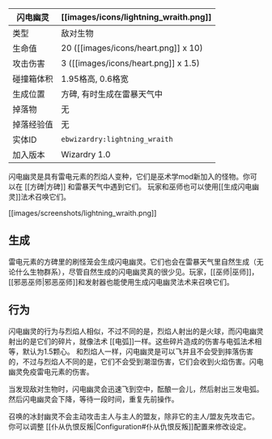 | 闪电幽灵 | [[images/icons/lightning_wraith.png]] |
|--------|-------|
| 类型 | 敌对生物 |
| 生命值 | 20 ([[images/icons/heart.png]] x 10) |
| 攻击伤害 | 3 ([[images/icons/heart.png]] x 1.5) |
| 碰撞箱体积 | 1.95格高, 0.6格宽 |
| 生成位置 | 方碑, 有时生成在雷暴天气中 |
| 掉落物 | 无 |
| 掉落经验值 | 无 |
| 实体ID | `ebwizardry:lightning_wraith` |
| 加入版本 | Wizardry 1.0 |

闪电幽灵是具有雷电元素的烈焰人变种，它们是巫术学mod新加入的怪物。你可以在 [[方碑|方碑]] 和雷暴天气中遇到它们。 玩家和巫师也可以使用[[生成闪电幽灵]]法术召唤它们。

[[images/screenshots/lightning_wraith.png]]

## 生成
雷电元素的方碑里的刷怪笼会生成闪电幽灵。它们也会在雷暴天气里自然生成（无论什么生物群系），尽管自然生成的闪电幽灵真的很少见。玩家，[[巫师|巫师]]， [[邪恶巫师|邪恶巫师]]和发射器也能使用生成闪电幽灵法术来召唤它们。

## 行为
闪电幽灵的行为与烈焰人相似，不过不同的是，烈焰人射出的是火球，而闪电幽灵射出的是它们的碎片，就像法术 [[电弧]]一样。这些碎片造成的伤害与电弧法术相等，默认为1.5颗心。 和烈焰人一样，闪电幽灵是可以飞并且不会受到摔落伤害的，不过与烈焰人不同的是，它们不会受到潮湿伤害，它们会收到火焰伤害。闪电幽灵免疫雷电元素的伤害。

当发现敌对生物时，闪电幽灵会迅速飞到空中，酝酿一会儿，然后射出三发电弧。然后闪电幽灵会下降，等待一段时间，重复先前操作。

召唤的冰封幽灵不会主动攻击主人与主人的盟友，除非它的主人/盟友先攻击它。 你可以调整 [[仆从仇恨反叛|Configuration#仆从仇恨反叛]]配置来修改设定。
